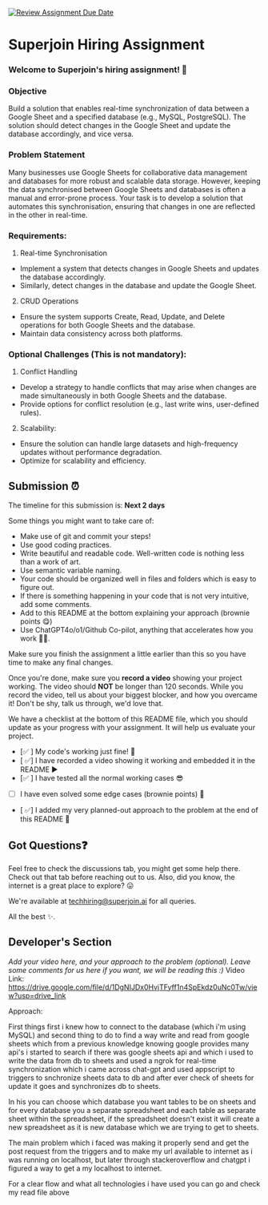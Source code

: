 [![Review Assignment Due Date](https://classroom.github.com/assets/deadline-readme-button-22041afd0340ce965d47ae6ef1cefeee28c7c493a6346c4f15d667ab976d596c.svg)](https://classroom.github.com/a/AHFn7Vbn)
# Superjoin Hiring Assignment

### Welcome to Superjoin's hiring assignment! 🚀

### Objective
Build a solution that enables real-time synchronization of data between a Google Sheet and a specified database (e.g., MySQL, PostgreSQL). The solution should detect changes in the Google Sheet and update the database accordingly, and vice versa.

### Problem Statement
Many businesses use Google Sheets for collaborative data management and databases for more robust and scalable data storage. However, keeping the data synchronised between Google Sheets and databases is often a manual and error-prone process. Your task is to develop a solution that automates this synchronisation, ensuring that changes in one are reflected in the other in real-time.

### Requirements:
1. Real-time Synchronisation
  - Implement a system that detects changes in Google Sheets and updates the database accordingly.
   - Similarly, detect changes in the database and update the Google Sheet.
  2.	CRUD Operations
   - Ensure the system supports Create, Read, Update, and Delete operations for both Google Sheets and the database.
   - Maintain data consistency across both platforms.
   
### Optional Challenges (This is not mandatory):
1. Conflict Handling
- Develop a strategy to handle conflicts that may arise when changes are made simultaneously in both Google Sheets and the database.
- Provide options for conflict resolution (e.g., last write wins, user-defined rules).
    
2. Scalability: 	
- Ensure the solution can handle large datasets and high-frequency updates without performance degradation.
- Optimize for scalability and efficiency.

## Submission ⏰
The timeline for this submission is: **Next 2 days**

Some things you might want to take care of:
- Make use of git and commit your steps!
- Use good coding practices.
- Write beautiful and readable code. Well-written code is nothing less than a work of art.
- Use semantic variable naming.
- Your code should be organized well in files and folders which is easy to figure out.
- If there is something happening in your code that is not very intuitive, add some comments.
- Add to this README at the bottom explaining your approach (brownie points 😋)
- Use ChatGPT4o/o1/Github Co-pilot, anything that accelerates how you work 💪🏽. 

Make sure you finish the assignment a little earlier than this so you have time to make any final changes.

Once you're done, make sure you **record a video** showing your project working. The video should **NOT** be longer than 120 seconds. While you record the video, tell us about your biggest blocker, and how you overcame it! Don't be shy, talk us through, we'd love that.

We have a checklist at the bottom of this README file, which you should update as your progress with your assignment. It will help us evaluate your project.

- [✅ ] My code's working just fine! 🥳
- [ ✅] I have recorded a video showing it working and embedded it in the README ▶️
- [✅ ] I have tested all the normal working cases 😎
- [ ] I have even solved some edge cases (brownie points) 💪
- [ ✅] I added my very planned-out approach to the problem at the end of this README 📜

## Got Questions❓
Feel free to check the discussions tab, you might get some help there. Check out that tab before reaching out to us. Also, did you know, the internet is a great place to explore? 😛

We're available at techhiring@superjoin.ai for all queries. 

All the best ✨.

## Developer's Section
*Add your video here, and your approach to the problem (optional). Leave some comments for us here if you want, we will be reading this :)*
Video Link: https://drive.google.com/file/d/1DgNIJDx0HvjTFyff1n4SpEkdz0uNc0Tw/view?usp=drive_link

Approach:

First things first i knew how to connect to the database (which i'm using MySQL) and second thing to do to find a way write and read from google sheets which from a previous knowledge knowing google provides many api's i started to search if there was google sheets api and which i used to write the data from db to sheets and used a ngrok for real-time synchronization which i came across chat-gpt and used appscript to triggers to snchronize sheets data to db and after ever check of sheets for update it goes and synchronizes db to sheets.


In his you can choose which database you want tables to be on sheets and for every database you a separate spreadsheet and each table as separate sheet within the spreadsheet, if the spreadsheet doesn't exist it will create a new spreadsheet as it is new database which we are trying to get to sheets.


The main problem which i faced was making it properly send and get the post request from the triggers and to make my url available to internet as i was running on localhost, but later through stackeroverflow and chatgpt i figured a way to get a my localhost to internet.


For a clear flow and what all technologies i have used you can go and check my read file above

